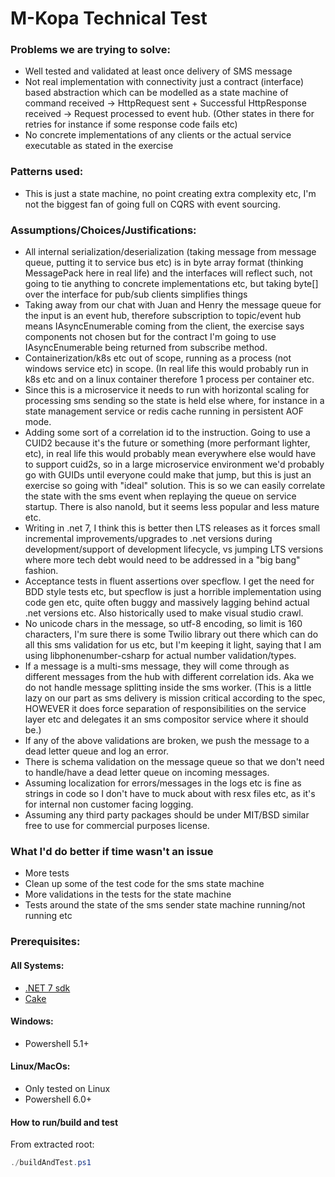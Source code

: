 # M-Kopa Technical Test

### Problems we are trying to solve:

- Well tested and validated at least once delivery of SMS message
- Not real implementation with connectivity just a contract (interface) based abstraction which can be modelled as a state machine of command received -> HttpRequest sent + Successful HttpResponse received -> Request processed to event hub. (Other states in there for retries for instance if some response code fails etc)
- No concrete implementations of any clients or the actual service executable as stated in the exercise 

### Patterns used:

- This is just a state machine, no point creating extra complexity etc, I'm not the biggest fan of going full on CQRS with event sourcing.

### Assumptions/Choices/Justifications:

- All internal serialization/deserialization (taking message from message queue, putting it to service bus etc) is in byte array format (thinking MessagePack here in real life) and the interfaces will reflect such, not going to tie anything to concrete implementations etc, but taking byte[] over the interface for pub/sub clients simplifies things 
- Taking away from our chat with Juan and Henry the message queue for the input is an event hub, therefore subscription to topic/event hub means IAsyncEnumerable coming from the client, the exercise says components not chosen but for the contract I'm going to use IAsyncEnumerable being returned from subscribe method.
- Containerization/k8s etc out of scope, running as a process (not windows service etc) in scope. (In real life this would probably run in k8s etc and on a linux container therefore 1 process per container etc.
- Since this is a microservice it needs to run with horizontal scaling for processing sms sending so the state is held else where, for instance in a state management service or redis cache running in persistent AOF mode.
- Adding some sort of a correlation id to the instruction. Going to use a CUID2 because it's the future or something (more performant lighter, etc), in real life this would probably mean everywhere else would have to support cuid2s, so in a large microservice environment we'd probably go with GUIDs until everyone could make that jump, but this is just an exercise so going with "ideal" solution. This is so we can easily correlate the state with the sms event when replaying the queue on service startup. There is also nanoId, but it seems less popular and less mature etc.
- Writing in .net 7, I think this is better then LTS releases as it forces small incremental improvements/upgrades to .net versions during development/support of development lifecycle, vs jumping LTS versions where more tech debt would need to be addressed in a "big bang" fashion.
- Acceptance tests in fluent assertions over specflow. I get the need for BDD style tests etc, but specflow is just a horrible implementation using code gen etc, quite often buggy and massively lagging behind actual .net versions etc. Also historically used to make visual studio crawl.
- No unicode chars in the message, so utf-8 encoding, so limit is 160 characters, I'm sure there is some Twilio library out there which can do all this sms validation for us etc, but I'm keeping it light, saying that I am using libphonenumber-csharp for actual number validation/types.
- If a message is a multi-sms message, they will come through as different messages from the hub with different correlation ids. Aka we do not handle message splitting inside the sms worker. (This is a little lazy on our part as sms delivery is mission critical according to the spec, HOWEVER it does force separation of responsibilities on the service layer etc and delegates it an sms compositor service where it should be.)
- If any of the above validations are broken, we push the message to a dead letter queue and log an error. 
- There is schema validation on the message queue so that we don't need to handle/have a dead letter queue on incoming messages.
- Assuming localization for errors/messages in the logs etc is fine as strings in code so I don't have to muck about with resx files etc, as it's for internal non customer facing logging.
- Assuming any third party packages should be under MIT/BSD similar free to use for commercial purposes license.

### What I'd do better if time wasn't an issue

- More tests
- Clean up some of the test code for the sms state machine
- More validations in the tests for the state machine
- Tests around the state of the sms sender state machine running/not running etc

### Prerequisites:

#### All Systems:

* [.NET 7 sdk](https://dotnet.microsoft.com/en-us/download/dotnet/7.0)
* [Cake](https://cakebuild.net/docs/running-builds/runners/dotnet-tool)

#### Windows:
* Powershell 5.1+

#### Linux/MacOs:
* Only tested on Linux
* Powershell 6.0+

#### How to run/build and test

From extracted root:

```powershell
./buildAndTest.ps1
```
